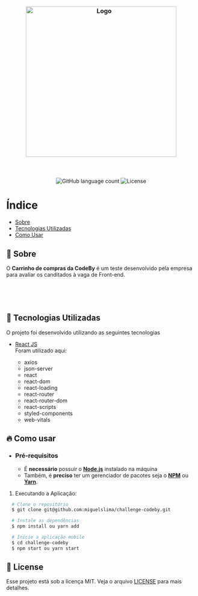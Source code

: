 <h3 align="center">
    <img alt="Logo" title="#logo" width="400px" src="https://cdn.shopify.com/s/files/1/0088/3579/3001/files/codeby-especialistas-em-desenvolvimento-web-e-e-commerce.png?v=1643927807">
    <br><br>
    <br>
</h3>

<p align="center">
  <img alt="GitHub language count" src="https://img.shields.io/github/languages/count/miguelslima/challenge-codeby?color=%2304D361">

  <img alt="License" src="https://img.shields.io/badge/license-MIT-brightgreen">

</p>

# Índice

- [Sobre](#sobre)
- [Tecnologias Utilizadas](#tecnologias-utilizadas)
- [Como Usar](#como-usar)

<a id="sobre"></a>

## :bookmark: Sobre

O <strong>Carrinho de compras da CodeBy</strong> é um teste desenvolvido pela empresa para avaliar os canditados à vaga de Front-end.<br><br>

<br><br>

<a id="tecnologias-utilizadas"></a>

## :rocket: Tecnologias Utilizadas

O projeto foi desenvolvido utilizando as seguintes tecnologias

- [React JS](https://pt-br.reactjs.org/) <br>
  Foram utilizado aqui:

  - axios
  - json-server
  - react
  - react-dom
  - react-loading
  - react-router
  - react-router-dom
  - react-scripts
  - styled-components
  - web-vitals

<a id="como-usar"></a>

## :fire: Como usar

- ### **Pré-requisitos**

  - É **necessário** possuir o **[Node.js](https://nodejs.org/en/)** instalado na máquina
  - Também, é **preciso** ter um gerenciador de pacotes seja o **[NPM](https://www.npmjs.com/)** ou **[Yarn](https://yarnpkg.com/)**.

1. Executando a Aplicação:

```sh
  # Clone o repositório
  $ git clone git@github.com:miguelslima/challenge-codeby.git

  # Instale as dependências
  $ npm install ou yarn add

  # Inicie a aplicação mobile
  $ cd challenge-codeby
  $ npm start ou yarn start
```

## :memo: License

Esse projeto está sob a licença MIT. Veja o arquivo [LICENSE](LICENSE.md) para mais detalhes.
